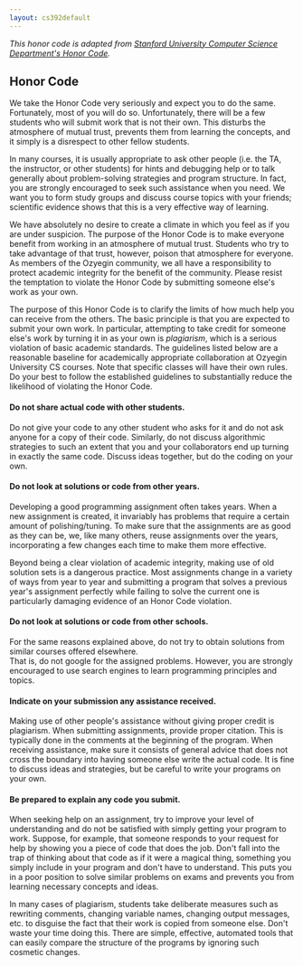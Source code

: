 ```yaml
---
layout: cs392default
---
```


_This honor code is adapted from [Stanford University Computer Science Department's Honor Code](http://csmajor.stanford.edu/HonorCode.shtml)._

## Honor Code

We take the Honor Code very seriously and expect you to do the same. 
Fortunately, most of you will do so. Unfortunately, there will be a few students who will submit work that is not their own.
This disturbs the atmosphere of mutual trust, prevents them from learning the concepts, 
and it simply is a disrespect to other fellow students.

In many courses, it is usually appropriate to ask other people (i.e. the TA, the instructor, or other students) 
for hints and debugging help or to talk generally about problem-solving strategies and program structure. 
In fact, you are strongly encouraged to seek such assistance when you need.
We want you to form study groups and discuss course topics with your friends; 
scientific evidence shows that this is a very effective way of learning.

We have absolutely no desire to create a climate in which you feel as if you are under suspicion. 
The purpose of the Honor Code is to make everyone benefit from working in an atmosphere of mutual trust. 
Students who try to take advantage of that trust, however, poison that atmosphere for everyone. 
As members of the Ozyegin community, we all have a responsibility to protect academic integrity 
for the benefit of the community. 
Please resist the temptation to violate the Honor Code by submitting someone else's work as your own.

The purpose of this Honor Code is to clarify the limits of how much help you can receive from the others. 
The basic principle is that you are expected to submit your own work. 
In particular, attempting to take credit for someone else's work by turning it in as your own is <i>plagiarism</i>, 
which is a serious violation of basic academic standards. 
The guidelines listed below are a reasonable baseline for academically appropriate collaboration at Ozyegin University CS courses.
Note that specific classes will have their own rules. 
Do your best to follow the established guidelines to substantially reduce the likelihood of violating the Honor Code.

#### Do not share actual code with other students.
Do not give your code to any other student who asks for it and do not ask anyone for a copy of their code. 
Similarly, do not discuss algorithmic strategies to such an extent that 
you and your collaborators end up turning in exactly the same code. 
Discuss ideas together, but do the coding on your own.

#### Do not look at solutions or code from other years.
Developing a good programming assignment often takes years. 
When a new assignment is created, it invariably has problems that require a certain amount of polishing/tuning. 
To make sure that the assignments are as good as they can be, we, like many others, reuse assignments over the years, 
incorporating a few changes each time to make them more effective.

Beyond being a clear violation of academic integrity, making use of old solution sets is a dangerous practice.
Most assignments change in a variety of ways from year to year and 
submitting a program that solves a previous year's assignment perfectly 
while failing to solve the current one is particularly damaging evidence of an Honor Code violation.

#### Do not look at solutions or code from other schools.
For the same reasons explained above, do not try to obtain solutions from similar courses offered elsewhere.       
That is, do not google for the assigned problems. 
However, you are strongly encouraged to use search engines to learn programming principles and topics.

#### Indicate on your submission any assistance received.
Making use of other people's assistance without giving proper credit is plagiarism. 
When submitting assignments, provide proper citation. 
This is typically done in the comments at the beginning of the program. 
When receiving assistance, make sure it consists of general advice that does not cross the boundary into having someone else write the actual code. 
It is fine to discuss ideas and strategies, but be careful to write your programs on your own.

#### Be prepared to explain any code you submit.
When seeking help on an assignment, try to improve your level of understanding 
and do not be satisfied with simply getting your program to work. 
Suppose, for example, that someone responds to your request 
for help by showing you a piece of code that does the job. 
Don't fall into the trap of thinking about that code as if it were a magical thing, 
something you simply include in your program and don't have to understand. 
This puts you in a poor position to solve similar problems on exams and prevents you from learning necessary concepts and ideas.

In many cases of plagiarism, students take deliberate measures such as rewriting comments, changing variable names, changing output messages, etc. to disguise the fact that their work is copied from someone else. 
Don't waste your time doing this. 
There are simple, effective, automated tools that can easily compare the structure of the programs 
by ignoring such cosmetic changes. 
